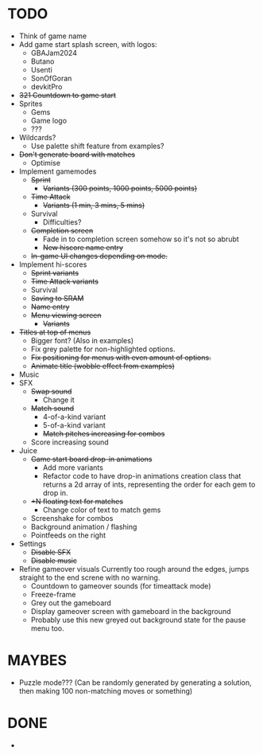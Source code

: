# TODO
* Think of game name
* Add game start splash screen, with logos:
    * GBAJam2024
    * Butano
    * Usenti
    * SonOfGoran
    * devkitPro
* ~~321 Countdown to game start~~
* Sprites
    * Gems
    * Game logo
    * ???
* Wildcards?
    * Use palette shift feature from examples?
* ~~Don't generate board with matches~~
    * Optimise
* Implement gamemodes
    * ~~Sprint~~
        * ~~Variants (300 points, 1000 points, 5000 points)~~
    * ~~Time Attack~~
        * ~~Variants (1 min, 3 mins, 5 mins)~~
    * Survival
        * Difficulties?
    * ~~Completion screen~~
        * Fade in to completion screen somehow so it's not so abrubt
        * ~~New hiscore name entry~~
    * ~~In-game UI changes depending on mode.~~
* Implement hi-scores
    * ~~Sprint variants~~
    * ~~Time Attack variants~~
    * Survival
    * ~~Saving to SRAM~~
    * ~~Name entry~~
    * ~~Menu viewing screen~~
        * ~~Variants~~
* ~~Titles at top of menus~~
    * Bigger font? (Also in examples)
    * Fix grey palette for non-highlighted options.
    * ~~Fix positioning for menus with even amount of options.~~
    * ~~Animate title (wobble effect from examples)~~
* Music
* SFX
    * ~~Swap sound~~
        * Change it
    * ~~Match sound~~
        * 4-of-a-kind variant
        * 5-of-a-kind variant
        * ~~Match pitches increasing for combos~~
    * Score increasing sound
* Juice
    * ~~Game start board drop-in animations~~
        * Add more variants
        * Refactor code to have drop-in animations creation class that returns a 2d array of ints, representing the order for each gem to drop in.
    * ~~+N floating text for matches~~
        * Change color of text to match gems
    * Screenshake for combos
    * Background animation / flashing
    * Pointfeeds on the right
* Settings
    * ~~Disable SFX~~
    * ~~Disable music~~
* Refine gameover visuals
    Currently too rough around the edges, jumps straight to the end screne with no warning.
    * Countdown to gameover sounds (for timeattack mode)
    * Freeze-frame
    * Grey out the gameboard
    * Display gameover screen with gameboard in the background
    * Probably use this new greyed out background state for the pause menu too.

# MAYBES
* Puzzle mode??? (Can be randomly generated by generating a solution, then making 100 non-matching moves or something)


# DONE
* 